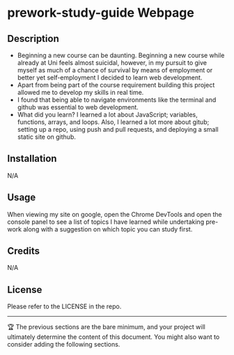 # prework-study-guide Webpage

## Description

-   Beginning a new course can be daunting. Beginning a new course while already at Uni feels almost suicidal, however, in my pursuit to give myself as much of a chance of survival by means of employment or better yet self-employment I decided to learn web development.
-   Apart from being part of the course requirement building this project allowed me to develop my skills in real time.
-   I found that being able to navigate environments like the terminal and github was essential to web development.
-   What did you learn? I learned a lot about JavaScript; variables, functions, arrays, and loops. Also, I learned a lot more about gitub; setting up a repo, using push and pull requests, and deploying a small static site on github.

## Installation

N/A

## Usage

When viewing my site on google, open the Chrome DevTools and open the console panel to see a list of topics I have learned while undertaking pre-work along with a suggestion on which topic you can study first.

## Credits

N/A

## License

Please refer to the LICENSE in the repo.

---

🏆 The previous sections are the bare minimum, and your project will ultimately determine the content of this document. You might also want to consider adding the following sections.
